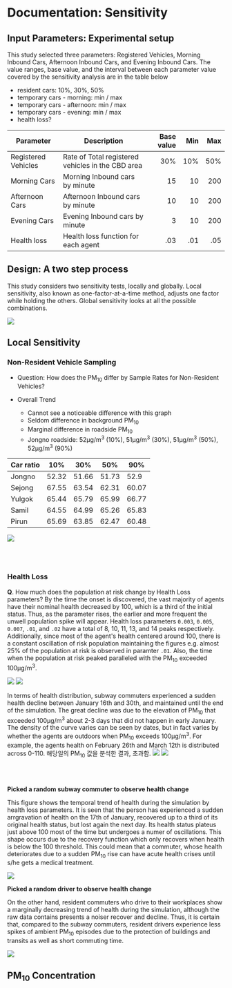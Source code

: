 # Documentation: Sensitivity
## Input Parameters: Experimental setup

This study selected three parameters: Registered Vehicles, Morning Inbound Cars, Afternoon Inbound Cars, and Evening Inbound Cars. The value ranges, base value, and the interval between each parameter value covered by the sensitivity analysis are in the table below

* resident cars: 10%, 30%, 50%
* temporary cars - morning: min / max
* temporary cars - afternoon: min / max
* temporary cars - evening: min / max
* health loss?


| Parameter           | Description                                       | Base value | Min    | Max   |
|---------------------|---------------------------------------------------|-----------:|-------:|------:|
| Registered Vehicles | Rate of Total registered vehicles in the CBD area | 30%        | 10%    | 50%   |
| Morning Cars        | Morning Inbound cars by minute                    | 15         | 10     | 200   |
| Afternoon Cars      | Afternoon Inbound cars by minute                  | 10         | 10     | 200   |
| Evening Cars        | Evening Inbound cars by minute                    | 3          | 10     | 200   |
| Health loss         | Health loss function for each agent               | .03        | .01    | .05   |


## Design: A two step process
This study considers two sensitivity tests, locally and globally. Local sensitivity, also known as one-factor-at-a-time method, adjusts one factor while holding the others. Global sensitivity looks at all the possible combinations.


![](https://i.imgur.com/3Ncy2dt.png)


## Local Sensitivity
### Non-Resident Vehicle Sampling
* Question: How does the PM<sub>10</sub> differ by Sample Rates for Non-Resident Vehicles?






* Overall Trend
    * Cannot see a noticeable difference with this graph
    * Seldom difference in background PM<sub>10</sub>
    * Marginal difference in roadside PM<sub>10</sub>
    * Jongno roadside: 52µg/m<sup>3</sup> (10%), 51µg/m<sup>3</sup> (30%), 51µg/m<sup>3</sup> (50%), 52µg/m<sup>3</sup> (90%) 

| Car ratio | 10%   | 30%   | 50%   | 90%   |
|-----------|-------|-------|-------|-------|
| Jongno    | 52.32 | 51.66 | 51.73 | 52.9  |
| Sejong    | 67.55 | 63.54 | 62.31 | 60.07 |
| Yulgok    | 65.44 | 65.79 | 65.99 | 66.77 |
| Samil     | 64.55 | 64.99 | 65.26 | 65.83 |
| Pirun     | 65.69 | 63.85 | 62.47 | 60.48 |


![](https://i.imgur.com/Shi8jqB.jpg)



<br><br>


### Health Loss
**Q**. How much does the population at risk change by Health Loss parameters?
By the time the onset is discovered, the vast majority of agents have their nominal health decreased by 100, which is a third of the initial status. Thus, as the parameter rises, the earlier and more frequent the unwell population spike will appear. Health loss parameters `0.003`, `0.005`, `0.007`, `.01`, and `.02` have a total of 8, 10, 11, 13, and 14 peaks respectively. Additionally, since most of the agent's health centered around 100, there is a constant oscillation of risk population maintaining the figures e.g. almost 25% of the population at risk is observed in paramter `.01`. Also, the time when the population at risk peaked paralleled with the PM<sub>10</sub> exceeded 100µg/m<sup>3</sup>.

![](https://i.imgur.com/UE88cLU.png)
![](https://i.imgur.com/RMyuIzP.png)



In terms of health distribution, subway commuters experienced a sudden health decline between January 16th and 30th, and maintained until the end of the simulation. The great decline was due to the elevation of PM<sub>10</sub> that exceeded 100µg/m<sup>3</sup> about 2-3 days that did not happen in early January. The density of the curve varies can be seen by dates, but in fact varies by whether the agents are outdoors when PM<sub>10</sub> exceeds 100µg/m<sup>3</sup>. For example, the agents health on February 26th and March 12th is distributed across 0-110. 해당일의 PM<sub>10</sub> 값을 분석한 결과, 초과함.
![](https://i.imgur.com/j9FXvrb.png)
![](https://i.imgur.com/aQdJcnE.png)



<br><br>


**Picked a random subway commuter to observe health change**

This figure shows the temporal trend of health during the simulation by health loss parameters. It is seen that the person has experienced a sudden arrgravation of health on the 17th of January, recovered up to a third of its original health status, but lost again the next day. Its health status plateus just above 100 most of the time but undergoes a numer of oscillations. This shape occurs due to the recovery function which only recovers when health is below the 100 threshold. This could mean that a commuter, whose health deteriorates due to a sudden PM<sub>10</sub> rise can have acute health crises until s/he gets a medical treatment. 


![](https://i.imgur.com/8QWfel6.png)


**Picked a random driver to observe health change**

On the other hand, resident commuters who drive to their workplaces show a marginally decreasing trend of health during the simulation, although the raw data contains presents a noiser recover and decline. Thus, it is certain that, compared to the subway commuters, resident drivers experience less spikes of ambient PM<sub>10</sub> episodes due to the protection of buildings and transits as well as short commuting time.

![](https://i.imgur.com/7gUZni7.png)




## PM<sub>10</sub> Concentration

<!--
**Q**: Why isn't the number of inbound vehicles proportionate to the PM<sub>10</sub> values in the afternoon and evening?
**A**: In the morning hours, there are only resident vehicles and a few of randomly moving vehicles that are present in the study domain. This will allow as many vehicle agents per minute as possible into the domain. Since the model does not contain an outflow function for vehicles, it would take much time for the vehicles to enter the CBD once the road capacity is full. That is why the number of vehicles in the afternoon does not have a systematic PM<sub>10</sub> rise in proportionate to the number of vehicles. In the evening, the temporal shape of the PM<sub>10</sub> is very alike to the number of cars with only a less than 10µg/m<sup>3</sup> difference on average. This is because the outbound effect removes the non-residental cars during the night hours. The model bascially removes 10% of the total non-residental cars every minute between 10pm and 4am. Hence, 저녁차량 감소 효과 때문에 모양이 같아진다고 할 수 있다.

-->
